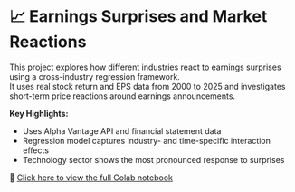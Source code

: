 # 📈 Earnings Surprises and Market Reactions

This project explores how different industries react to earnings surprises using a cross-industry regression framework.  
It uses real stock return and EPS data from 2000 to 2025 and investigates short-term price reactions around earnings announcements.

**Key Highlights:**
- Uses Alpha Vantage API and financial statement data
- Regression model captures industry- and time-specific interaction effects
- Technology sector shows the most pronounced response to surprises

🔗 [Click here to view the full Colab notebook](./Individual_Project_Earnings_Surprises_and_Market_Reactions_Peter_Wu_(Shared_version).ipynb)
